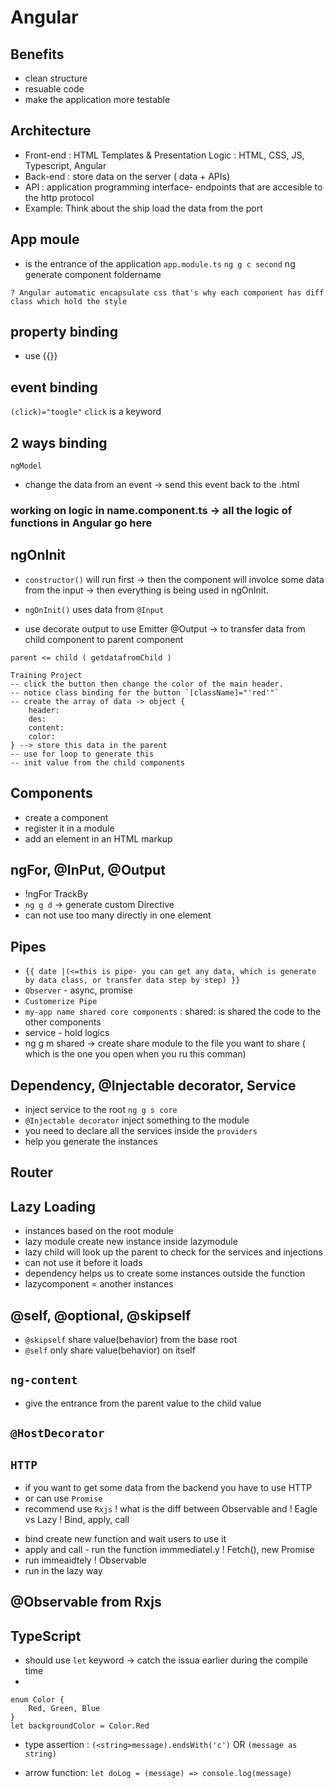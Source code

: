 # Angular
## Benefits             
- clean structure
- resuable code 
- make the application more testable 

## Architecture
- Front-end  : HTML Templates & Presentation Logic : HTML, CSS, JS, Typescript, Angular 
- Back-end :  store data on the server ( data + APIs)
- API : application programming interface- endpoints that are accesible to the http protocol
- Example: Think about the ship load the data from the port

## App moule
- is the entrance of the application `app.module.ts`
`ng g c second`
ng generate component foldername

`? Angular automatic encapsulate css that's why each component has diff class which hold the style`

## property binding 
- use {{}}
## event binding 
`(click)="toogle"`
`click` is a keyword
## 2 ways binding
`ngModel`
- change the data from an event 
-> send this event back to the .html

### working on logic in name.component.ts -> all the logic of functions in Angular go here 


## ngOnInit 
- `constructor()` will run first 
-> then the component will involce some data from the input 
-> then everything is being used in ngOnInit.
- `ngOnInit()` uses data from `@Input`

- use decorate output to use Emitter @Output 
-> to transfer data from child component to parent component

`parent <= child ( getdatafromChild )`

```
Training Project  
-- click the button then change the color of the main header.
-- notice class binding for the button `[className]="'red'"`
-- create the array of data -> object {
    header:
    des:
    content:
    color:
} --> store this data in the parent
-- use for loop to generate this
-- init value from the child components
```
## Components
- create a component
- register it in a module
- add an element in an HTML markup

## ngFor, @InPut, @Output
- !ngFor TrackBy
- `ng g d` -> generate custom Directive
- can not use too many directly in one element 

## Pipes 
- `{{ date |(<=this is pipe- you can get any data, which is generate by data class, or transfer data step by step) }}`
- `Observer` - async, promise
- `Customerize Pipe` 
- `my-app name shared core components` : shared: is shared the code to the other components
- service - hold logics
- ng g m shared -> create share module to the file you want to 
share ( which is the one you open when you ru this comman)

## Dependency, @Injectable decorator, Service
- inject service to the root
`ng g s core`
- `@Injectable decorator` inject something to the module
- you need to declare all the services inside the `providers`
- help you generate the instances

## Router
## Lazy Loading 
- instances based on the root module 
- lazy module create new instance inside lazymodule
- lazy child will look up the parent to check for the services and injections
- can not use it before it loads
- dependency helps us to create some instances outside the function
- lazycomponent = another instances 

## @self, @optional, @skipself
- `@skipself` share value(behavior) from the base root 
- `@self` only share value(behavior) on itself 

## `ng-content`
- give the entrance from the parent value to the child value 

##  `@HostDecorator`
## `HTTP`
- if you want to get some data from the backend you have to use HTTP
- or can use `Promise`
- recommend use `Rxjs` 
! what is the diff between Observable and 
! Eagle vs Lazy 
! Bind, apply, call
+ bind create new function and wait users to use it 
+ apply and call - run the function immmediatel.y
! Fetch(), new Promise
+ run immeaidtely 
! Observable
+ run  in the lazy way 

## @Observable from Rxjs

## TypeScript
- should use `let` keyword -> catch the issua earlier during the compile time
- 
```
enum Color {
    Red, Green, Blue
}
let backgroundColor = Color.Red
```

- type assertion : `(<string>message).endsWith('c')` OR `(message as string)`

- arrow function: 
`let doLog = (message) => console.log(message)`
